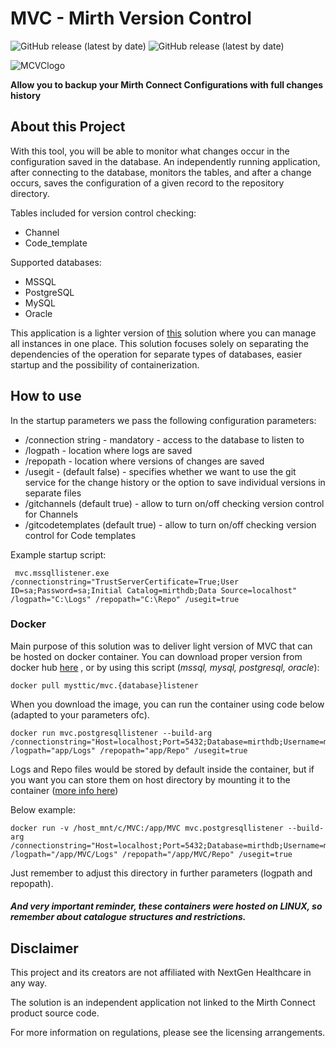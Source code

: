 <h1>MVC - Mirth Version Control</h1>

![GitHub release (latest by date)](https://img.shields.io/github/v/release/Mysttic/MVC)
![GitHub release (latest by date)](https://img.shields.io/github/v/release/Mysttic/MVC?include_prereleases)

![MCVClogo](https://github.com/user-attachments/assets/7aa0d96f-4d1b-4f3f-bb56-ddb2bc5abdf1)

**Allow you to backup your Mirth Connect Configurations with full changes history**

<h2>About this Project</h2>

With this tool, you will be able to monitor what changes occur in the configuration saved in the database. 
An independently running application, after connecting to the database, monitors the tables, 
and after a change occurs, saves the configuration of a given record to the repository directory.

Tables included for version control checking:
- Channel
- Code_template

Supported databases:
- MSSQL
- PostgreSQL
- MySQL
- Oracle

This application is a lighter version of [this](https://github.com/Mysttic/MirthConnectVersionControl) solution where you can manage all instances in one place. 
This solution focuses solely on separating the dependencies of the operation for separate types of databases, 
easier startup and the possibility of containerization.

<h2>How to use</h2>
In the startup parameters we pass the following configuration parameters:

- /connection string - mandatory - access to the database to listen to
- /logpath - location where logs are saved
- /repopath - location where versions of changes are saved
- /usegit - (default false) - specifies whether we want to use the git service for the change history or the option to save individual versions in separate files
- /gitchannels (default true) - allow to turn on/off checking version control for Channels
- /gitcodetemplates (default true) - allow to turn on/off checking version control for Code templates

Example startup script:

```
 mvc.mssqllistener.exe /connectionstring="TrustServerCertificate=True;User ID=sa;Password=sa;Initial Catalog=mirthdb;Data Source=localhost" /logpath="C:\Logs" /repopath="C:\Repo" /usegit=true
```

<h3>Docker</h3>

Main purpose of this solution was to deliver light version of MVC that can be hosted on docker container. You can download proper version from docker hub [here](https://hub.docker.com/u/mysttic) , or by using this script (_mssql, mysql, postgresql, oracle_):

```
docker pull mysttic/mvc.{database}listener
```

When you download the image, you can run the container using code below (adapted to your parameters ofc).

```
docker run mvc.postgresqllistener --build-arg /connectionstring="Host=localhost;Port=5432;Database=mirthdb;Username=mirthdb;Password=mirthdb" /logpath="app/Logs" /repopath="app/Repo" /usegit=true
```


Logs and Repo files would be stored by default inside the container, but if you want you can store them on host directory by mounting it to the container ([more info here](https://docs.docker.com/storage/bind-mounts/))

Below example:

```
docker run -v /host_mnt/c/MVC:/app/MVC mvc.postgresqllistener --build-arg /connectionstring="Host=localhost;Port=5432;Database=mirthdb;Username=mirthdb;Password=mirthdb" /logpath="/app/MVC/Logs" /repopath="/app/MVC/Repo" /usegit=true
```

Just remember to adjust this directory in further parameters (logpath and repopath).

##### And very important reminder, these containers were hosted on LINUX, so remember about catalogue structures and restrictions.

<h2>Disclaimer</h2>
This project and its creators are not affiliated with NextGen Healthcare in any way. 

The solution is an independent application not linked to the Mirth Connect product source code. 

For more information on regulations, please see the licensing arrangements.
